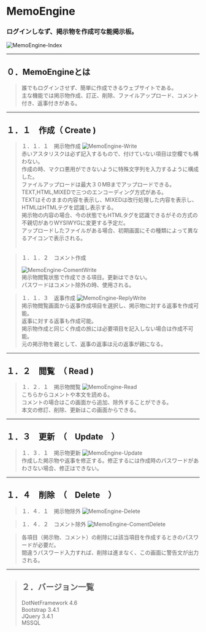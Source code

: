 # MemoEngine
### ログインしなず、掲示物を作成可な能掲示板。
![MemoEngine-Index](https://user-images.githubusercontent.com/77004633/150374473-64bcd07c-b2b9-4404-852f-3a2ede38f8ce.png)


---------------------------
## ０．MemoEngineとは
> 誰でもログインさせず、簡単に作成できるウェブサイトである。<br />
> 主な機能では掲示物作成、訂正、削除、ファイルアップロード、コメント付き、返事付きがある。<br/>
> 

----------------------------
## １．１　作成（ Create )
> １．１．１　掲示物作成
> ![MemoEngine-Write](https://user-images.githubusercontent.com/77004633/150375508-95a27f17-6a61-4296-aabb-d5530d7f7620.png)<br />
> 赤いアスタリスクは必ず記入するもので、付けていない項目は空欄でも構わない。<br />
> 作成の時、マクロ悪用ができないように特殊文字列を入力するように構成した。<br />
> ファイルアップロードは最大３０MBまでアップロードできる。<br />
> TEXT,HTML,MIXEDで三つのエンコーディング方式がある。<br/>
> TEXTはそのままの内容を表示し、MIXEDは改行処理した内容を表示し、HTMLはHTMLテグを認識し表示する。<br />
> 掲示物の内容の場合、今の状態でもHTMLタグを認識できるがその方式の不親切がありWYSIWYGに変更する予定だ。<br />
> アップロードしたファイルがある場合、初期画面にその種類によって異なるアイコンで表示される。<br /><br />

> １．１．２　コメント作成
> 
> ![MemoEngine-ComentWrite](https://user-images.githubusercontent.com/77004633/150623862-e4be4db0-1353-41eb-aa72-305bd6979ac0.png)<br />
> 掲示物閲覧状態で作成できる項目。更新はできない。<br />
> パスワードはコメント除外の時、使用される。

> １．１．３　返事作成
> ![MemoEngine-ReplyWrite](https://user-images.githubusercontent.com/77004633/150685581-4d5f1bb1-a684-4ec8-b6ec-85e761289c66.png)<br />
> 掲示物閲覧画面から返事作成項目を選択し、掲示物に対する返事を作成可能。<br />
> 返事に対する返事も作成可能。<br />
> 掲示物作成と同じく作成の旅には必要項目を記入しない場合は作成不可能。<br />
> 元の掲示物を親として、返事の返事は元の返事が親になる。
> 

> 
<hr />

## １．２　閲覧　（ Read )
> １．２．１　掲示物閲覧
> ![MemoEngine-Read](https://user-images.githubusercontent.com/77004633/150454540-7f07e979-2084-4fba-97a3-ddea5df15a45.png)<br />
> こちらからコメントや本文を読める。<br />
> コメントの場合はこの画面から追加、除外することができる。<br />
> 本文の修訂、削除、更新はこの画面からできる。

<hr />

## １．３　更新　（　Update　）
> １．３．１　掲示物更新
![MemoEngine-Update](https://user-images.githubusercontent.com/77004633/150685523-96742806-b3ed-4b87-baef-69165fe3dd42.png)<br />
> 作成した掲示物や返事を修正する。修正するには作成時のパスワードがあわさない場合、修正はできない。

<hr />

## １．４　削除　（　Delete　）
> １．４．１　掲示物除外
![MemoEngine-Delete](https://user-images.githubusercontent.com/77004633/150685553-12f634ef-8020-474a-8e77-bfcce0c35c09.png)<br />

> １．４．２　コメント除外
![MemoEngine-ComentDelete](https://user-images.githubusercontent.com/77004633/150685540-439cc57d-4432-4f04-84a2-3bd1cd896d36.png)

> 各項目（掲示物、コメント）の削除には該当項目を作成するときのパスワードが必要だ。<br />
> 間違うパスワード入力すれば、削除は進まなく、この画面に警告文が出力される。

<hr />

> ## ２．バージョン一覧<br />
> DotNetFramework 4.6　<br />
> Bootstrap 3.4.1<br />
> JQuery 3.4.1<br />
> MSSQL
